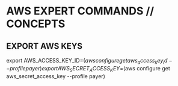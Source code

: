 # AWS EXPERT COMMANDS // CONCEPTS

## EXPORT AWS KEYS

export AWS_ACCESS_KEY_ID=$(aws configure get aws_access_key_id --profile payer)
export AWS_SECRET_ACCESS_KEY=$(aws configure get aws_secret_access_key --profile payer)

